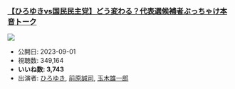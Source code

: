 ### [【ひろゆきvs国民民主党】どう変わる？代表選候補者ぶっちゃけ本音トーク](https://www.youtube.com/watch?v=ljAjC80089I)
[![](https://img.youtube.com/vi/ljAjC80089I/sddefault.jpg)](https://www.youtube.com/watch?v=ljAjC80089I)
-   公開日: 2023-09-01
-   視聴数: 349,164
-   **いいね数: 3,743**
-   出演者: [ひろゆき](/rehacq_fan/people/ひろゆき "wikilink"), [前原誠司](/rehacq_fan/people/前原誠司 "wikilink"), [玉木雄一郎](/rehacq_fan/people/玉木雄一郎 "wikilink")
